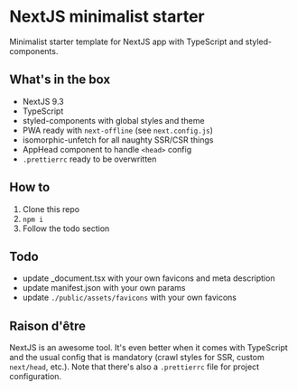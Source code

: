 # NextJS minimalist starter

Minimalist starter template for NextJS app with TypeScript and styled-components.

## What's in the box

- NextJS 9.3
- TypeScript
- styled-components with global styles and theme
- PWA ready with `next-offline` (see `next.config.js`)
- isomorphic-unfetch for all naughty SSR/CSR things
- AppHead component to handle `<head>` config
- `.prettierrc` ready to be overwritten

## How to

1. Clone this repo
2. `npm i`
3. Follow the todo section

## Todo

- update \_document.tsx with your own favicons and meta description
- update manifest.json with your own params
- update `./public/assets/favicons` with your own favicons

## Raison d'être

NextJS is an awesome tool. It's even better when it comes with TypeScript and the usual config that is mandatory (crawl styles for SSR, custom `next/head`, etc.). Note that there's also a `.prettierrc` file for project configuration.
